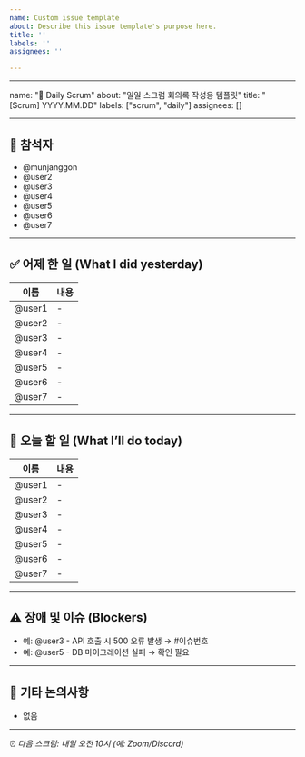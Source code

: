 ```yaml
---
name: Custom issue template
about: Describe this issue template's purpose here.
title: ''
labels: ''
assignees: ''

---
```


---
name: "📝 Daily Scrum"
about: "일일 스크럼 회의록 작성용 템플릿"
title: "[Scrum] YYYY.MM.DD"
labels: ["scrum", "daily"]
assignees: []

---

## 👥 참석자
- @munjanggon
- @user2
- @user3
- @user4
- @user5
- @user6
- @user7

---

## ✅ 어제 한 일 (What I did yesterday)

| 이름 | 내용 |
|------|------|
| @user1 | - |
| @user2 | - |
| @user3 | - |
| @user4 | - |
| @user5 | - |
| @user6 | - |
| @user7 | - |

---

## 📌 오늘 할 일 (What I’ll do today)

| 이름 | 내용 |
|------|------|
| @user1 | - |
| @user2 | - |
| @user3 | - |
| @user4 | - |
| @user5 | - |
| @user6 | - |
| @user7 | - |

---

## ⚠️ 장애 및 이슈 (Blockers)
- 예: @user3 - API 호출 시 500 오류 발생 → #이슈번호
- 예: @user5 - DB 마이그레이션 실패 → 확인 필요

---

## 💬 기타 논의사항
- 없음

---

⏰ *다음 스크럼: 내일 오전 10시 (예: Zoom/Discord)*
